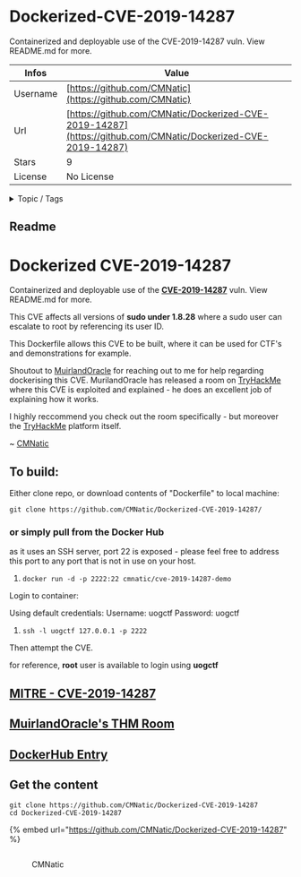 # Dockerized-CVE-2019-14287

Containerized and deployable use of the CVE-2019-14287 vuln. View README.md for more.

| Infos    | Value                                                              |
| -------- | -------------------------------------------------------------------|
| Username | [https://github.com/CMNatic](https://github.com/CMNatic) |
| Url      | [https://github.com/CMNatic/Dockerized-CVE-2019-14287](https://github.com/CMNatic/Dockerized-CVE-2019-14287)                                               |
| Stars    | 9                                                          |
| License  | No License                                                        |

<details>

<summary>Topic / Tags</summary>

* cve* cve-2019-14287* docker* dockerfile* openssh-server

</details>

## Readme

# Dockerized CVE-2019-14287
 Containerized and deployable use of the [**CVE-2019-14287**](https://cve.mitre.org/cgi-bin/cvename.cgi?name=CVE-2019-14287) vuln. View README.md for more.

This CVE affects all versions of **sudo under 1.8.28** where a sudo user can escalate to root by referencing its user ID.


This Dockerfile allows this CVE to be built, where it can be used for CTF's and demonstrations for example.

Shoutout to [MuirlandOracle](https://muirlandoracle.co.uk/) for reaching out to me for help regarding dockerising this CVE. MurilandOracle has released a room on [TryHackMe](https://tryhackme.com/room/sudovulns) where this CVE is exploited and explained - he does an excellent job of explaining how it works.

I highly reccommend you check out the room specifically - but moreover the [TryHackMe](https://tryhackme.com) platform itself.

~ [CMNatic](https://cmnatic.co.uk)

## To build:

Either clone repo, or download contents of "Dockerfile" to local machine:

`` git clone https://github.com/CMNatic/Dockerized-CVE-2019-14287/ ``

### or simply pull from the Docker Hub
as it uses an SSH server, port 22 is exposed - please feel free to address this port to any port that is not in use on your host.

1.  `docker run -d -p 2222:22 cmnatic/cve-2019-14287-demo `

Login to container:

Using default credentials:
  Username: uogctf
  Password: uogctf

   1. `ssh -l uogctf 127.0.0.1 -p 2222`

Then attempt the CVE.

for reference, **root** user is available to login using **uogctf**


## [MITRE - CVE-2019-14287](https://cve.mitre.org/cgi-bin/cvename.cgi?name=CVE-2019-14287)


## [MuirlandOracle's THM Room](https://tryhackme.com/room/sudovulns)

## [DockerHub Entry](https://hub.docker.com/r/cmnatic/cve-2019-14287-demo)



## Get the content

```
git clone https://github.com/CMNatic/Dockerized-CVE-2019-14287
cd Dockerized-CVE-2019-14287
```

{% embed url="https://github.com/CMNatic/Dockerized-CVE-2019-14287" %}

<figure><img src="https://avatars.githubusercontent.com/u/4163116?v=4" alt=""><figcaption><p>CMNatic</p></figcaption></figure>
